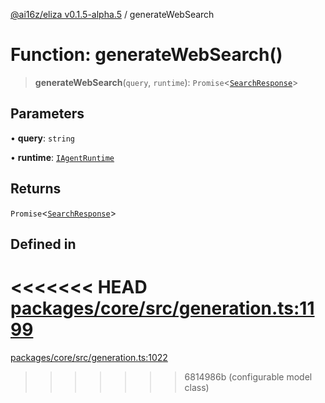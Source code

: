 [@ai16z/eliza v0.1.5-alpha.5](../index.md) / generateWebSearch

# Function: generateWebSearch()

> **generateWebSearch**(`query`, `runtime`): `Promise`\<[`SearchResponse`](../type-aliases/SearchResponse.md)\>

## Parameters

• **query**: `string`

• **runtime**: [`IAgentRuntime`](../interfaces/IAgentRuntime.md)

## Returns

`Promise`\<[`SearchResponse`](../type-aliases/SearchResponse.md)\>

## Defined in

<<<<<<< HEAD
[packages/core/src/generation.ts:1199](https://github.com/ai16z/eliza/blob/main/packages/core/src/generation.ts#L1199)
=======
[packages/core/src/generation.ts:1022](https://github.com/ai16z/eliza/blob/main/packages/core/src/generation.ts#L1022)
>>>>>>> 6814986b (configurable model class)
